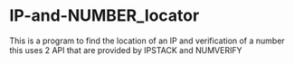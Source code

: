 # IP-and-NUMBER_locator
This is a program to find the location of an IP and verification of a number this uses 2 API that are provided by IPSTACK and NUMVERIFY 
